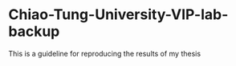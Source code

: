 # Chiao-Tung-University-VIP-lab-backup
This is a guideline for reproducing the results of my thesis 
